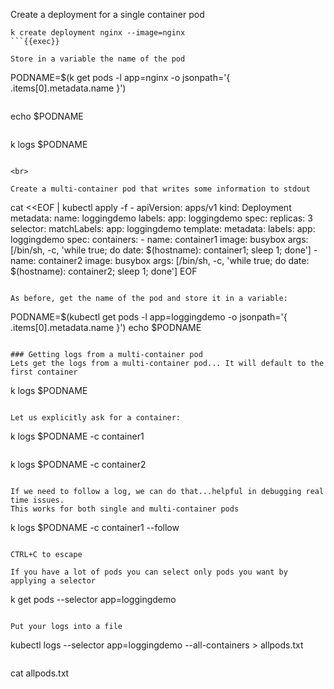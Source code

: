 
Create a deployment for a single container pod

```
k create deployment nginx --image=nginx
```{{exec}}

Store in a variable the name of the pod
```
PODNAME=$(k get pods -l app=nginx -o jsonpath='{ .items[0].metadata.name }')
```{{exec}}

```
echo $PODNAME
```{{exec}}

```
k logs $PODNAME
```{{exec}}

<br>

Create a multi-container pod that writes some information to stdout

```
cat <<EOF | kubectl apply -f -
apiVersion: apps/v1
kind: Deployment
metadata:
  name: loggingdemo
  labels:
    app: loggingdemo
spec:
  replicas: 3
  selector:
    matchLabels:
      app: loggingdemo
  template:
    metadata:
      labels:
        app: loggingdemo
    spec:
      containers:
      - name: container1
        image: busybox
        args: [/bin/sh, -c, 'while true; do date: $(hostname): container1; sleep 1; done']
      - name: container2
        image: busybox
        args: [/bin/sh, -c, 'while true; do date: $(hostname): container2; sleep 1; done']
EOF
```{{exec}}

As before, get the name of the pod and store it in a variable:

```
PODNAME=$(kubectl get pods -l app=loggingdemo -o jsonpath='{ .items[0].metadata.name }')
echo $PODNAME
```{{exec}}

### Getting logs from a multi-container pod
Lets get the logs from a multi-container pod... It will default to the first container

```
k logs $PODNAME
```{{exec}}

Let us explicitly ask for a container:
```
k logs $PODNAME -c container1
```{{exec}}

```
k logs $PODNAME -c container2
```{{exec}}

If we need to follow a log, we can do that...helpful in debugging real time issues.
This works for both single and multi-container pods

```
k logs $PODNAME -c container1 --follow
```{{exec}}

CTRL+C to escape

If you have a lot of pods you can select only pods you want by applying a selector

```
k get pods --selector app=loggingdemo
```{{exec}}

Put your logs into a file

```
kubectl logs --selector app=loggingdemo --all-containers > allpods.txt
```{{exec}}

```
cat allpods.txt
```{{exec}}
